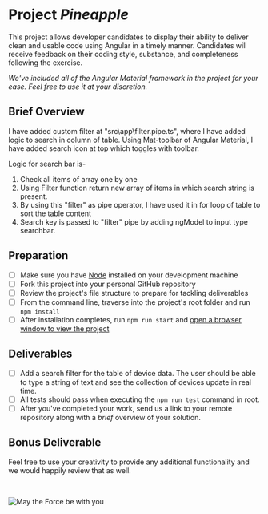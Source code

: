 # Project _Pineapple_

This project allows developer candidates to display their ability to deliver clean
and usable code using Angular in a timely manner. Candidates will receive feedback on their coding
style, substance, and completeness following the exercise.

_We've included all of the Angular Material framework in the project for your ease. Feel free to use it
at your discretion._

## Brief Overview

I have added custom filter at "src\app\filter.pipe.ts", where I have added logic to search in column of table.
Using Mat-toolbar of Angular Material, I have added search icon at top which toggles with toolbar.

Logic for search bar is-
1) Check all items of array one by one
2) Using Filter function return new array of items in which search string is present.
3) By using this "filter" as pipe operator, I have used it in for loop of table to sort the table content
4) Search key is passed to "filter" pipe by adding ngModel to input type searchbar.

## Preparation

- [ ] Make sure you have [Node](https://nodejs.org/en/download) installed on your
development machine
- [ ] Fork this project into your personal GitHub repository
- [ ] Review the project's file structure to prepare for tackling deliverables
- [ ] From the command line, traverse into the project's root folder and run `npm install`
- [ ] After installation completes, run `npm run start` and [open a browser window to view the
project](localhost:4200)

## Deliverables

- [ ] Add a search filter for the table of device data. The user should be able to type a string of
text and see the collection of devices update in real time.
- [ ] All tests should pass when executing the `npm run test` command in root.
- [ ] After you've completed your work, send us a link to your remote repository along with a _brief_ overview of your solution.

## Bonus Deliverable

Feel free to use your creativity to provide any additional functionality and we would happily review that as well.

<br>

![May the Force be with you](https://media.giphy.com/media/JDnaQ8qn0Myuk/giphy.gif)